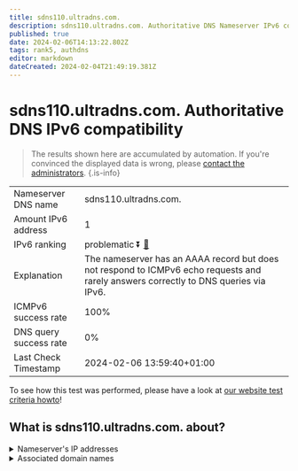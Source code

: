```yaml
---
title: sdns110.ultradns.com.
description: sdns110.ultradns.com. Authoritative DNS Nameserver IPv6 compatibility
published: true
date: 2024-02-06T14:13:22.802Z
tags: rank5, authdns
editor: markdown
dateCreated: 2024-02-04T21:49:19.381Z
---
```


# sdns110.ultradns.com. Authoritative DNS IPv6 compatibility

> The results shown here are accumulated by automation. If you're convinced the displayed data is wrong, please [contact the administrators](/howto/chat). 
{.is-info}




|   |   |
| - | - |
| Nameserver DNS name | sdns110.ultradns.com.
| Amount IPv6 address | 1
| IPv6 ranking | problematic :arrow_double_down: [🔗](/howto/ranking) |
| Explanation | The nameserver has an AAAA record but does not respond to ICMPv6 echo requests and rarely answers correctly to DNS queries via IPv6. |
| ICMPv6 success rate | 100%|
| DNS query success rate | 0% |
| Last Check Timestamp | 2024-02-06 13:59:40+01:00 |

To see how this test was performed, please have a look at [our website test criteria howto](/howto/testcriteria/authdns)!


## What is sdns110.ultradns.com. about?




<details>
<summary>Nameserver's IP addresses</summary>

2610:a1:1001::6e

</details>



<details>
<summary>Associated domain names</summary>

www.disneyplus.com

</details>
